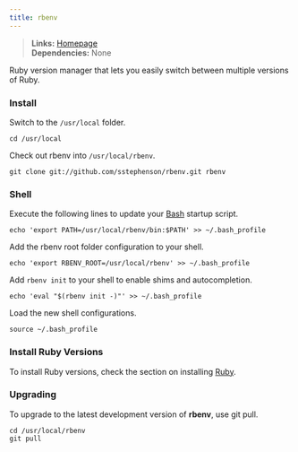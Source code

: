 ```yaml
---
title: rbenv
---
```



> **Links:** [Homepage](https://github.com/sstephenson/rbenv)  
> **Dependencies:** None  


Ruby version manager that lets you easily switch between multiple versions of Ruby.


### Install

Switch to the `/usr/local` folder.

	cd /usr/local

Check out rbenv into `/usr/local/rbenv`.

	git clone git://github.com/sstephenson/rbenv.git rbenv


### Shell

Execute the following lines to update your [Bash](http://en.wikipedia.org/wiki/Bash_%28Unix_shell%29) startup script.

	echo 'export PATH=/usr/local/rbenv/bin:$PATH' >> ~/.bash_profile

Add the rbenv root folder configuration to your shell.

	echo 'export RBENV_ROOT=/usr/local/rbenv' >> ~/.bash_profile

Add `rbenv init` to your shell to enable shims and autocompletion.

	echo 'eval "$(rbenv init -)"' >> ~/.bash_profile

Load the new shell configurations.

	source ~/.bash_profile


### Install Ruby Versions

To install Ruby versions, check the section on installing [Ruby](/ruby/).


### Upgrading

To upgrade to the latest development version of **rbenv**, use git pull.

	cd /usr/local/rbenv
	git pull
